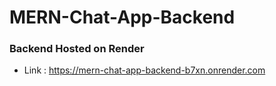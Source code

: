 # MERN-Chat-App-Backend
### Backend Hosted on Render 
- Link : https://mern-chat-app-backend-b7xn.onrender.com
